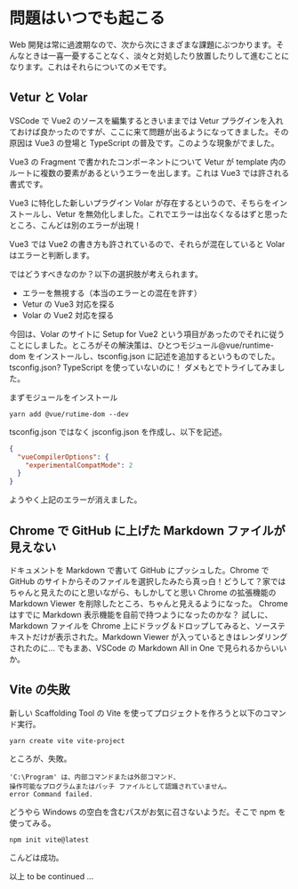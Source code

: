 # 問題はいつでも起こる

Web 開発は常に過渡期なので、次から次にさまざまな課題にぶつかります。そんなときは一喜一憂することなく、淡々と対処したり放置したりして進むことになります。これはそれらについてのメモです。

## Vetur と Volar

VSCode で Vue2 のソースを編集するときいままでは Vetur プラグインを入れておけば良かったのですが、ここに来て問題が出るようになってきました。その原因は Vue3 の登場と TypeScript の普及です。このような現象がでました。

Vue3 の Fragment で書かれたコンポーネントについて Vetur が template 内のルートに複数の要素があるというエラーを出します。これは Vue3 では許される書式です。

Vue3 に特化した新しいプラグイン Volar が存在するというので、そちらをインストールし、Vetur を無効化しました。これでエラーは出なくなるはずと思ったところ、こんどは別のエラーが出現！

Vue3 では Vue2 の書き方も許されているので、それらが混在していると Volar はエラーと判断します。

ではどうすべきなのか？以下の選択肢が考えられます。

- エラーを無視する（本当のエラーとの混在を許す）
- Vetur の Vue3 対応を探る
- Volar の Vue2 対応を探る

今回は、Volar のサイトに Setup for Vue2 という項目があったのでそれに従うことにしました。ところがその解決策は、ひとつモジュール@vue/runtime-dom をインストールし、tsconfig.json に記述を追加するというものでした。tsconfig.json? TypeScript を使っていないのに！
ダメもとでトライしてみました。

まずモジュールをインストール

```shell
yarn add @vue/rutime-dom --dev
```

tsconfig.json ではなく jsconfig.json を作成し、以下を記述。

```json
{
  "vueCompilerOptions": {
    "experimentalCompatMode": 2
  }
}
```

ようやく上記のエラーが消えました。

## Chrome で GitHub に上げた Markdown ファイルが見えない

ドキュメントを Markdown で書いて GitHub にプッシュした。Chrome で GitHub のサイトからそのファイルを選択したみたら真っ白！どうして？家ではちゃんと見えたのにと思いながら、もしかしてと思い Chrome の拡張機能の Markdown Viewer を削除したところ、ちゃんと見えるようになった。
Chrome はすでに Markdown 表示機能を自前で持つようになったのかな？
試しに、Markdown ファイルを Chrome 上にドラッグ＆ドロップしてみると、ソーステキストだけが表示された。Markdown Viewer が入っているときはレンダリングされたのに... でもまあ、VSCode の Markdown All in One で見られるからいいか。

## Vite の失敗

新しい Scaffolding Tool の Vite を使ってプロジェクトを作ろうと以下のコマンド実行。

```shell
yarn create vite vite-project
```

ところが、失敗。

```
'C:\Program' は、内部コマンドまたは外部コマンド、
操作可能なプログラムまたはバッチ ファイルとして認識されていません。
error Command failed.
```

どうやら Windows の空白を含むパスがお気に召さないようだ。そこで npm を使ってみる。

```
npm init vite@latest
```

こんどは成功。

以上 to be continued ...
